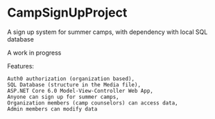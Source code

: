 # CampSignUpProject

A sign up system for summer camps, with dependency with local SQL database

A work in progress

Features:

	Auth0 authorization (organization based), 
	SQL Database (structure in the Media file),
	ASP.NET Core 6.0 Model-View-Controller Web App,
	Anyone can sign up for summer camps, 
	Organization members (camp counselors) can access data,
	Admin members can modify data
